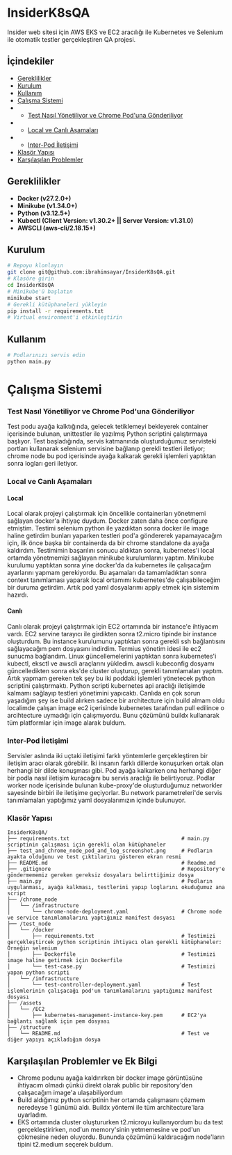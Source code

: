 # InsiderK8sQA
Insider web sitesi için AWS EKS ve EC2 aracılığı ile Kubernetes ve Selenium ile otomatik testler gerçekleştiren QA projesi.

## İçindekiler

- [Gereklilikler]()
- [Kurulum]()
- [Kullanım]()
- [Çalışma Sistemi]()
- - [Test Nasıl Yönetiliyor ve Chrome Pod'una Gönderiliyor]()
- - [Local ve Canlı Aşamaları]()
- - [Inter-Pod İletişimi]()
- [Klasör Yapısı]()
- [Karşılaşılan Problemler]()

## Gereklilikler

- **Docker (v27.2.0+)**
- **Minikube (v1.34.0+)**
- **Python (v3.12.5+)**
- **Kubectl (Client Version: v1.30.2+ || Server Version: v1.31.0)**
- **AWSCLI (aws-cli/2.18.15+)**

## Kurulum

```bash
# Repoyu klonlayın
git clone git@github.com:ibrahimsayar/InsiderK8sQA.git
# Klasöre girin
cd InsiderK8sQA
# Minikube'ü başlatın
minikube start
# Gerekli kütüphaneleri yükleyin
pip install -r requirements.txt
# Virtual environment'i etkinleştirin
```

## Kullanım

```bash
# Podlarınızı servis edin
python main.py
```

# Çalışma Sistemi
### Test Nasıl Yönetiliyor ve Chrome Pod'una Gönderiliyor
Test podu ayağa kalktığında, gelecek tetiklemeyi bekleyerek container içerisinde bulunan, unittestler ile yazılmış Python scriptini çalıştırmaya başlıyor. Test başladığında, servis katmanında oluşturduğumuz servisteki portları kullanarak selenium servisine bağlanıp gerekli testleri iletiyor; chrome node bu pod içerisinde ayağa kalkarak gerekli işlemleri yaptıktan sonra logları geri iletiyor.
### Local ve Canlı Aşamaları
#### Local
Local olarak projeyi çalıştırmak için öncelikle containerları yönetmemi sağlayan docker'a ihtiyaç duydum. Docker zaten daha önce configure etmiştim. Testimi selenium python ile yazdıktan sonra docker ile image haline getirdim bunları yaparken testleri pod'a göndererek yapamayacağım için, ilk önce başka bir containerda da bir chrome standalone da ayağa kaldırdım. Testimimin başarılını sonucu aldıktan sonra, kubernetes'i local ortamda yönetmemizi sağlayan minikube kurulumlarını yaptım. Minikube kurulumu yaptıktan sonra yine docker'da da kubernetes ile çalışacağım ayarlarını yapmam gerekiyordu. Bu aşamaları da tamamladıktan sonra context tanımlaması yaparak local ortamımı kubernetes'de çalışabileceğim bir duruma getirdim. Artık pod yaml dosyalarımı apply etmek için sistemim hazırdı.
#### Canlı
Canlı olarak projeyi çalıştırmak için EC2 ortamında bir instance'e ihtiyacım vardı. EC2 servine tarayıcı ile girdikten sonra t2.micro tipinde bir instance oluşturdum. Bu instance kurulumunu yaptıktan sonra gerekli ssh bağlantısını sağlayacağım pem dosyasını indirdim. Termius yönetim idesi ile ec2 sunucma bağlandım. Linux güncellemelerini yaptıktan sonra kubernetes'i kubectl, eksctl ve awscli araçlarını yükledim. awscli kubeconfig dosyamı güncelledikten sonra eks'de cluster oluşturup, gerekli tanımlamaları yaptım. Artık yapmam gereken tek şey bu iki poddaki işlemleri yönetecek python scriptini çalıştırmaktı. Python scripti kubernetes api araclığı iletişimde kalmamı sağlayıp testleri yönetimini yapıcaktı. Canlıda en çok sorun yaşadığım şey ise build alırken sadece bir architecture için build almam oldu localimde çalışan image ec2 içerisinde kubernetes tarafından pull edilince o arcihtecture uymadığı için çalışmıyordu. Bunu çözümünü buildx kullanarak tüm platformlar için image alarak buldum. 
### Inter-Pod İletişimi
Servisler aslında iki uçtaki iletişimi farklı yöntemlerle gerçekleştiren bir iletişim aracı olarak görebilir. İki insanın farklı dillerde konuşurken ortak olan herhangi bir dilde konuşması gibi. Pod ayağa kalkarken ona herhangi diğer bir podla nasıl iletişim kuracağını bu servis araclığı ile belirtiyoruz. Podlar worker node içerisinde bulunan kube-proxy'de oluşturduğumuz networkler sayesinde birbiri ile iletişime geçiyorlar. Bu network parametreleri'de servis tanımlamaları yaptığımız yaml dosyalarımızın içinde bulunuyor.
### Klasör Yapısı

```
InsiderK8sQA/
├── requirements.txt                                    # main.py scriptinin çalışması için gerekli olan kütüphaneler
├── test_and_chrome_node_pod_and_log_screenshot.png     # Podların ayakta olduğunu ve test çıktılarını gösteren ekran resmi
├── README.md                                           # Readme.md
├── .gitignore                                          # Repository'e göndermememiz gereken gereksiz dosyaları belirttiğimiz dosya
├── main.py                                             # Podların uygulanması, ayağa kalkması, testlerini yapıp loglarını okuduğumuz ana script
├── /chrome_node
│   └── /infrastructure
│       └── chrome-node-deployment.yaml                 # Chrome node ve service tanımlamalarını yaptığımız manifest dosyası
├── /test_node
│   └── /docker
│       ├── requirements.txt                            # Testimizi gerçekleştircek python scriptinin ihtiyacı olan gerekli kütüphaneler: Örneğin selenium
│       ├── Dockerfile                                  # Testimizi image haline getirmek için Dockerfile
│       └── test-case.py                                # Testimizi yapan python scripti
│   └── /infrastructure
│       └── test-controller-deployment.yaml             # Test işlemlerinin çalışacağı pod'un tanımlamalarını yaptığımız manifest dosyası
├── /assets
│   └── /EC2
│       ├── kubernetes-management-instance-key.pem      # EC2'ya bağlantı sağlamk için pem dosyası
├── /structure
│   └── README.md                                       # Test ve diğer yapıyı açıkladığım dosya
```
## Karşılaşılan Problemler ve Ek Bilgi
- Chrome podunu ayağa kaldırırken bir docker image görüntüsüne ihtiyacım olmadı çünkü direkt olarak public bir repository'den çalışacağım image'a ulaşabiliyordum
- Build aldığımız python scriptinin her ortamda çalışmasını çözmem neredeyse 1 günümü aldı. Buildx yöntemi ile tüm architecture'lara uyarladım.
- EKS ortamında cluster oluştururken t2.microyu kullanıyordum bu da test gerçekleştirirken, nod'un memory'sinin yetmemesine ve pod'un çökmesine neden oluyordu. Bununda çözümünü kaldıracağım node'ların tipini t2.medium seçerek buldum.
